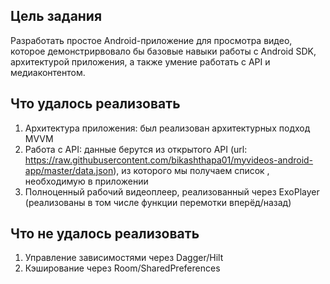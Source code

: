 ## Цель задания

Разработать простое Android-приложение для просмотра видео, которое демонстрирвовало бы базовые навыки работы с Android SDK, архитектурой приложения, а также умение работать с API и медиаконтентом.

## Что удалось реализовать 

1) Архитектура приложения: был реализован архитектурных подход MVVM
2) Работа с API: данные берутся из открытого API (url: https://raw.githubusercontent.com/bikashthapa01/myvideos-android-app/master/data.json), из которого мы получаем список , необходимую в приложении
3) Полноценный рабочий видеоплеер, реализованный через ExoPlayer (реализованы в том числе функции перемотки вперёд/назад)

 ## Что не удалось реализовать

 1) Управление зависимостями через Dagger/Hilt
 2) Кэширование через Room/SharedPreferences
